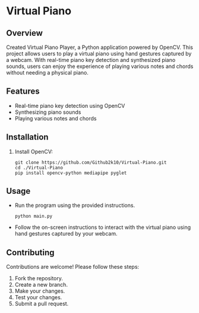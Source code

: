 # Virtual Piano

## Overview

Created Virtual Piano Player, a Python application powered by OpenCV. This project allows users to play a virtual piano using hand gestures captured by a webcam. With real-time piano key detection and synthesized piano sounds, users can enjoy the experience of playing various notes and chords without needing a physical piano.

## Features

- Real-time piano key detection using OpenCV
- Synthesizing piano sounds
- Playing various notes and chords

## Installation

1. Install OpenCV:

    ```
    git clone https://github.com/Github2k10/Virtual-Piano.git
    cd ./Virtual-Piano
    pip install opencv-python mediapipe pyglet
    ```

## Usage

- Run the program using the provided instructions.
  ```
  python main.py
  ```
- Follow the on-screen instructions to interact with the virtual piano using hand gestures captured by your webcam.


## Contributing

Contributions are welcome! Please follow these steps:

1. Fork the repository.
2. Create a new branch.
3. Make your changes.
4. Test your changes.
5. Submit a pull request.
